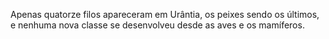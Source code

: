 ﻿Apenas quatorze filos apareceram em Urântia, os peixes sendo os últimos, e nenhuma nova classe se desenvolveu desde as aves e os mamíferos.